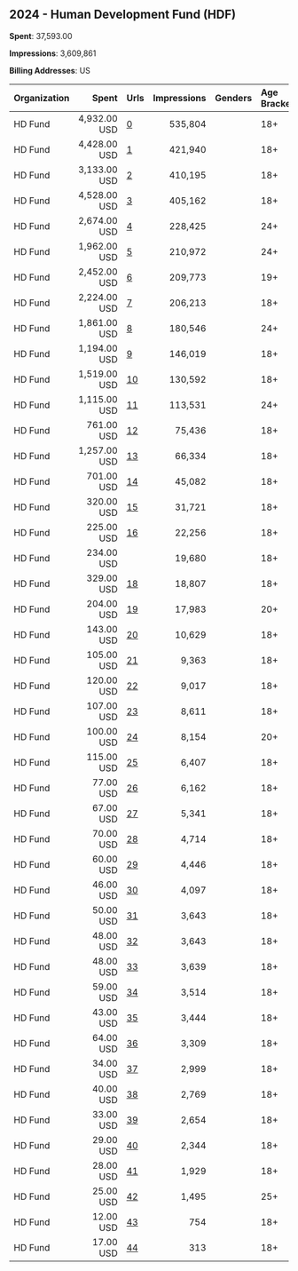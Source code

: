 ## 2024 - Human Development Fund (HDF) 
**Spent**: 37,593.00

**Impressions**: 3,609,861

**Billing Addresses**: US

|Organization|Spent|Urls|Impressions|Genders|Age Brackets|Country Codes|
|:---|---:|:---|---:|:---|:---|:---|
|HD Fund|4,932.00 USD|[0](https://www.snap.com/political-ads/asset/3fd3ad4c0f03d392e3030a5261ed560126336dd255bc1e77550e48a845059fe4?mediaType=mp4)|535,804||18+|united states|
|HD Fund|4,428.00 USD|[1](https://www.snap.com/political-ads/asset/371468066240524a631232786675867300c51afd8b01379a8be56c133256963c?mediaType=png)|421,940||18+|united states|
|HD Fund|3,133.00 USD|[2](https://www.snap.com/political-ads/asset/04e8223e193edbedb7f5bcac7a934477d1165424fb388566ca70d3e0499b4eae?mediaType=jpg)|410,195||18+|united states|
|HD Fund|4,528.00 USD|[3](https://www.snap.com/political-ads/asset/52f873ce82034c0cab1b44fee3bc82996a6c7bacee8ef319c620d2face88c716?mediaType=png)|405,162||18+|united states|
|HD Fund|2,674.00 USD|[4](https://www.snap.com/political-ads/asset/03f7bb81be2cefb20e5c547d7cd1ee33c355751196bd682a38c6e50f603015f4?mediaType=png)|228,425||24+|united states|
|HD Fund|1,962.00 USD|[5](https://www.snap.com/political-ads/asset/f3ef128f363aa806e272713a93b546c1f525893c2d7ce64c7e0e6a9c4f5da755?mediaType=png)|210,972||24+|united states|
|HD Fund|2,452.00 USD|[6](https://www.snap.com/political-ads/asset/9611bb8350733b642157674bde59b2c93f33e4ddb932ac6916122fe2196a2acc?mediaType=mp4)|209,773||19+|united states|
|HD Fund|2,224.00 USD|[7](https://www.snap.com/political-ads/asset/ba9340e8d0e5e9a7531f3680f1910d2c14eec663ef0aab08b13d1bd9e2fed6e7?mediaType=png)|206,213||18+|united states|
|HD Fund|1,861.00 USD|[8](https://www.snap.com/political-ads/asset/cf55eb523141308728ddef3da028b9776d2fa6c0621ba1874df3bc9d0abbaeee?mediaType=png)|180,546||24+|united states|
|HD Fund|1,194.00 USD|[9](https://www.snap.com/political-ads/asset/04e8223e193edbedb7f5bcac7a934477d1165424fb388566ca70d3e0499b4eae?mediaType=jpg)|146,019||18+|united states|
|HD Fund|1,519.00 USD|[10](https://www.snap.com/political-ads/asset/582bfd3bdabd809d3927cd461d76fb403f036d363e109819dd56330d663effa8?mediaType=jpg)|130,592||18+|united states|
|HD Fund|1,115.00 USD|[11](https://www.snap.com/political-ads/asset/265e9b48b98254038c45b288393652f26b9863c91c40ed4231f9fac148824357?mediaType=png)|113,531||24+|united states|
|HD Fund|761.00 USD|[12](https://www.snap.com/political-ads/asset/738e4514963f1d2268a5454802ad81208f535e2e6935aeb7935d63a346726ae4?mediaType=mp4)|75,436||18+|united states|
|HD Fund|1,257.00 USD|[13](https://www.snap.com/political-ads/asset/582bfd3bdabd809d3927cd461d76fb403f036d363e109819dd56330d663effa8?mediaType=jpg)|66,334||18+|united states|
|HD Fund|701.00 USD|[14](https://www.snap.com/political-ads/asset/d3759c04bfad6edea4d02e24b13c13b1fdbe76ed11100d130a834294608cdb92?mediaType=mp4)|45,082||18+|united states|
|HD Fund|320.00 USD|[15](https://www.snap.com/political-ads/asset/6cef6cf417603121fe9b3e781c1d5d4d9e34b3f0186ab975a29bd2a01a3e37f4?mediaType=png)|31,721||18+|united states|
|HD Fund|225.00 USD|[16](https://www.snap.com/political-ads/asset/6cef6cf417603121fe9b3e781c1d5d4d9e34b3f0186ab975a29bd2a01a3e37f4?mediaType=png)|22,256||18+|united states|
|HD Fund|234.00 USD||19,680||18+|united states|
|HD Fund|329.00 USD|[18](https://www.snap.com/political-ads/asset/15873fd13b0984d2847ed1ec446eb32baede1832723272528efa411583b4329c?mediaType=mp4)|18,807||18+|united states|
|HD Fund|204.00 USD|[19](https://www.snap.com/political-ads/asset/42a66b6e314f2db2e0c64f2364b7d288b9ebb9e088e40158b183a145a704bcbf?mediaType=mp4)|17,983||20+|united states|
|HD Fund|143.00 USD|[20](https://www.snap.com/political-ads/asset/d3759c04bfad6edea4d02e24b13c13b1fdbe76ed11100d130a834294608cdb92?mediaType=mp4)|10,629||18+|united states|
|HD Fund|105.00 USD|[21](https://www.snap.com/political-ads/asset/89b47c04200364e836b77b44458a1c0bd1931f51446166c6dccaef2c67863f3c?mediaType=png)|9,363||18+|united states|
|HD Fund|120.00 USD|[22](https://www.snap.com/political-ads/asset/bc8d66cb03e82c9b5c36851e0a8571b56a8c01b0679caed8a2097d0f6f9d2e88?mediaType=png)|9,017||18+|united states|
|HD Fund|107.00 USD|[23](https://www.snap.com/political-ads/asset/0184725ada5c4c1bad2d0df86b77fdce53ebd030b1f711404cf30f00953828d3?mediaType=jpg)|8,611||18+|united states|
|HD Fund|100.00 USD|[24](https://www.snap.com/political-ads/asset/4cb5c22cb0c86cf5a2e948872439ec512a420356087f87ed4eb31d2b8af8c522?mediaType=mp4)|8,154||20+|united states|
|HD Fund|115.00 USD|[25](https://www.snap.com/political-ads/asset/d9eee9f31daf9c3d5be29df80212dabeea3b0e1dad2b8e20609fc86a0d735218?mediaType=mp4)|6,407||18+|united states|
|HD Fund|77.00 USD|[26](https://www.snap.com/political-ads/asset/d78ee1debc14c359d4d05e4bf09d6ec13c934843f6fdee45ef5ce7a47ea5c618?mediaType=jpg)|6,162||18+|united states|
|HD Fund|67.00 USD|[27](https://www.snap.com/political-ads/asset/0184725ada5c4c1bad2d0df86b77fdce53ebd030b1f711404cf30f00953828d3?mediaType=jpg)|5,341||18+|united states|
|HD Fund|70.00 USD|[28](https://www.snap.com/political-ads/asset/1b611a5f43e18740677892faf147f9b3b5e6e26222b0ff00ac7ea4467e30e785?mediaType=png)|4,714||18+|united states|
|HD Fund|60.00 USD|[29](https://www.snap.com/political-ads/asset/f493f5a604e5fea1662cdfe2166c834a7368f6241d1ce4a566b7b01f6fbf0df4?mediaType=png)|4,446||18+|united states|
|HD Fund|46.00 USD|[30](https://www.snap.com/political-ads/asset/7ec9fd97afa54c52921fab08b55164fd1a870be2c6a6cfa2689fae54e7abff3c?mediaType=mp4)|4,097||18+|united states|
|HD Fund|50.00 USD|[31](https://www.snap.com/political-ads/asset/c2df09dfc4d25df28cface6d84698d24b292d9f61933d2372c32e37483576b57?mediaType=png)|3,643||18+|united states|
|HD Fund|48.00 USD|[32](https://www.snap.com/political-ads/asset/c2df09dfc4d25df28cface6d84698d24b292d9f61933d2372c32e37483576b57?mediaType=png)|3,643||18+|united states|
|HD Fund|48.00 USD|[33](https://www.snap.com/political-ads/asset/9e16298e9b4768b53f4b5a80c24290553083660b67ed3ca1a8fa7370046937fe?mediaType=png)|3,639||18+|united states|
|HD Fund|59.00 USD|[34](https://www.snap.com/political-ads/asset/15873fd13b0984d2847ed1ec446eb32baede1832723272528efa411583b4329c?mediaType=mp4)|3,514||18+|united states|
|HD Fund|43.00 USD|[35](https://www.snap.com/political-ads/asset/d78ee1debc14c359d4d05e4bf09d6ec13c934843f6fdee45ef5ce7a47ea5c618?mediaType=jpg)|3,444||18+|united states|
|HD Fund|64.00 USD|[36](https://www.snap.com/political-ads/asset/e34c87a5b7da851dbbb02a35317ba1bf7a5e064c5e99fb9cd5b88ba5909f70f6?mediaType=mp4)|3,309||18+|united states|
|HD Fund|34.00 USD|[37](https://www.snap.com/political-ads/asset/f54491cd18be8a556cd2f2b384fc4f69ffce34e6a4323319bda9d237fd77feae?mediaType=mp4)|2,999||18+|united states|
|HD Fund|40.00 USD|[38](https://www.snap.com/political-ads/asset/73b2a25eb6ae67c7e139671aa15aad8273fba63f0b8c945fa084ff38c812e096?mediaType=jpg)|2,769||18+|united states|
|HD Fund|33.00 USD|[39](https://www.snap.com/political-ads/asset/7b0e361de1255523e37bea1f9f40524855a13a8240dbc2316ceafbecf6c2f77c?mediaType=png)|2,654||18+|united states|
|HD Fund|29.00 USD|[40](https://www.snap.com/political-ads/asset/a87ddd5580a94958b58b79ab5c33197ff7f4f1c29ae81f79ea755a7d9c2a71fb?mediaType=mp4)|2,344||18+|united states|
|HD Fund|28.00 USD|[41](https://www.snap.com/political-ads/asset/73b2a25eb6ae67c7e139671aa15aad8273fba63f0b8c945fa084ff38c812e096?mediaType=jpg)|1,929||18+|united states|
|HD Fund|25.00 USD|[42](https://www.snap.com/political-ads/asset/e34c87a5b7da851dbbb02a35317ba1bf7a5e064c5e99fb9cd5b88ba5909f70f6?mediaType=mp4)|1,495||25+|united states|
|HD Fund|12.00 USD|[43](https://www.snap.com/political-ads/asset/e34c87a5b7da851dbbb02a35317ba1bf7a5e064c5e99fb9cd5b88ba5909f70f6?mediaType=mp4)|754||18+|united states|
|HD Fund|17.00 USD|[44](https://www.snap.com/political-ads/asset/fc89a4ff3cad89c99b1af924acdfebfb3a7b0aaa2bd0e3c78185c9d41f5f708a?mediaType=mp4)|313||18+|united states|
